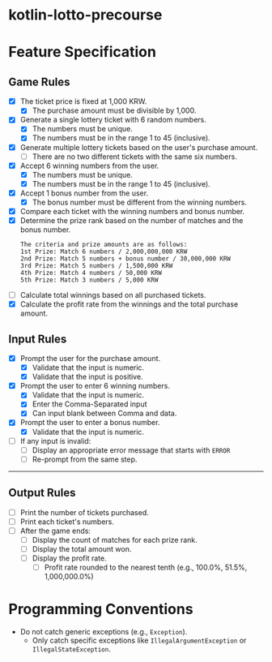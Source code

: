 # kotlin-lotto-precourse

# Feature Specification

## Game Rules

- [x] The ticket price is fixed at 1,000 KRW.
    - [x] The purchase amount must be divisible by 1,000.
- [x] Generate a single lottery ticket with 6 random numbers.
    - [x] The numbers must be unique.
    - [x] The numbers must be in the range 1 to 45 (inclusive).
- [x] Generate multiple lottery tickets based on the user's purchase amount.
    - [ ] There are no two different tickets with the same six numbers.
- [x] Accept 6 winning numbers from the user.
    - [x] The numbers must be unique.
    - [x] The numbers must be in the range 1 to 45 (inclusive).
- [x] Accept 1 bonus number from the user.
    - [x] The bonus number must be different from the winning numbers.
- [x] Compare each ticket with the winning numbers and bonus number.
- [x] Determine the prize rank based on the number of matches and the bonus number.
    ```
    The criteria and prize amounts are as follows:
    1st Prize: Match 6 numbers / 2,000,000,000 KRW
    2nd Prize: Match 5 numbers + bonus number / 30,000,000 KRW
    3rd Prize: Match 5 numbers / 1,500,000 KRW
    4th Prize: Match 4 numbers / 50,000 KRW
    5th Prize: Match 3 numbers / 5,000 KRW
    ```
- [ ] Calculate total winnings based on all purchased tickets.
- [x] Calculate the profit rate from the winnings and the total purchase amount.

## Input Rules

- [x] Prompt the user for the purchase amount.
    - [x] Validate that the input is numeric.
    - [x] Validate that the input is positive.
- [x] Prompt the user to enter 6 winning numbers.
    - [x] Validate that the input is numeric.
    - [x] Enter the Comma-Separated input
    - [x] Can input blank between Comma and data.
- [x] Prompt the user to enter a bonus number.
    - [x] Validate that the input is numeric.
- [ ] If any input is invalid:
    - [ ] Display an appropriate error message that starts with `ERROR`
    - [ ] Re-prompt from the same step.

---

## Output Rules

- [ ] Print the number of tickets purchased.
- [ ] Print each ticket's numbers.
- [ ] After the game ends:
    - [ ] Display the count of matches for each prize rank.
    - [ ] Display the total amount won.
    - [ ] Display the profit rate.
        - [ ] Profit rate rounded to the nearest tenth (e.g., 100.0%, 51.5%, 1,000,000.0%)

# Programming Conventions

- Do not catch generic exceptions (e.g., `Exception`).
    - Only catch specific exceptions like `IllegalArgumentException` or `IllegalStateException`.
